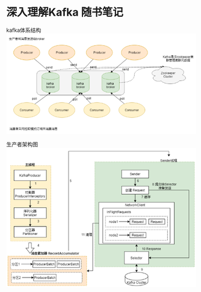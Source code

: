 # 深入理解Kafka 随书笔记

kafka体系结构
![kafka-structure](./draw/kafka-structure.png)

生产者架构图 
![kafka-producer-structure](draw/kafka-producer-structure.png)